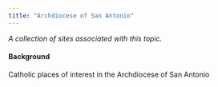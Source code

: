 ```yaml
---
title: "Archdiocese of San Antonio"
---
```



*A collection of sites associated with this topic.*

#### Background

Catholic places of interest in the Archdiocese of San Antonio


